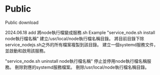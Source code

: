 # Public
Public download

2024.06.18 add 將node執行檔變成服務.sh
Example
"service_node.sh install node執行檔名稱"
建立/usr/local/node執行檔名稱目錄。
將目前目錄下除service_nodejs.sh之外的所有檔案複製到該目錄。
建立一個systemd服務文件，並啟動和啟用該服務。

"service_node.sh uninstall node執行檔名稱"
停止並停用node執行檔名稱服務。
刪除對應的systemd服務檔案。
刪除/usr/local/node執行檔名稱目錄。